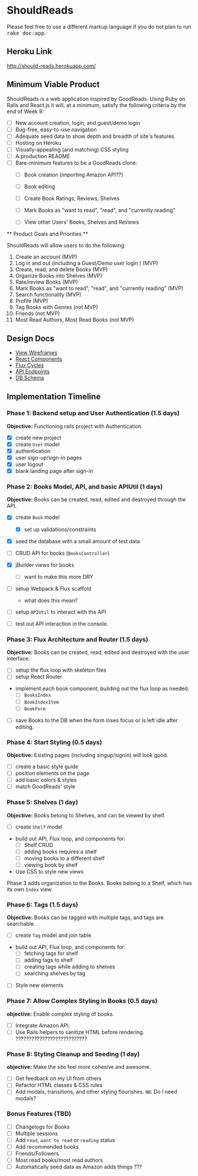 # ShouldReads

Please feel free to use a different markup language if you do not plan to run
<tt>rake doc:app</tt>.


## Heroku Link

http://should-reads.herokuapp.com/


## Minimum Viable Product

ShouldReads is a web application inspired by GoodReads. Using Ruby on Rails and React.js it will,
at a minimum, satisfy the following criteria by the end of Week 9:

- [ ] New account creation, login, and guest/demo login
- [ ] Bug-free, easy-to-use navigation
- [ ] Adequate seed data to show depth and breadth of site's features
- [ ] Hosting on Heroku
- [ ] Visually-appealing (and matching) CSS styling
- [ ] A production README
- [ ] Bare-minimum features to be a GoodReads clone:
  - [ ] Book creation (importing Amazon API??)
  - [ ] Book editing
  - [ ] Create Book Ratings, Reviews, Shelves
  - [ ] Mark Books as "want to read", "read", and "currently reading"
  - [ ] View other Users' Books, Shelves and Reviews


** Product Goals and Priorities **

ShouldReads will allow users to do the following:

1) Create an account (MVP)
2) Log in and out (including a Guest/Demo user login ) (MVP)
3) Create, read, and delete Books (MVP)
4) Organize Books into Shelves (MVP)
5) Rate/review Books (MVP)
6) Mark Books as "want to read", "read", and "currently reading" (MVP)
7) Search functionality (MVP)
8) Profile (MVP)
9) Tag Books with Genres (not MVP)
10) Friends (not MVP)
11) Most Read Authors, Most Read Books (not MVP)

## Design Docs

* [View Wireframes][views]
* [React Components][components]
* [Flux Cycles][flux-cycles]
* [API Endpoints][api-endpoints]
* [DB Schema][schema]

[views]: ./docs/wireframes
[components]: ./docs/components.md
[flux-cycles]: ./docs/flux-cycles.md
[api-endpoints]: ./docs/api-endpoints.md
[schema]: ./docs/schema.md

## Implementation Timeline

### Phase 1: Backend setup and User Authentication (1.5 days)

**Objective:** Functioning rails project with Authentication

- [x] create new project
- [x] create `User` model
- [x] authentication
- [x] user sign-up/sign-in pages
- [x] user logout
- [x] blank landing page after sign-in

### Phase 2: Books Model, API, and basic APIUtil (1 days)

**Objective:** Books can be created, read, edited and destroyed through
the API.

- [x] create `Book` model
  - [x] set up validations/constraints
- [x] seed the database with a small amount of test data
- [ ] CRUD API for books (`BooksController`)
- [x] jBuilder views for books
  - [ ] want to make this more DRY
- [ ] setup Webpack & Flux scaffold
  - what does this mean?
- [ ] setup `APIUtil` to interact with the API
- [ ] test out API interaction in the console.


### Phase 3: Flux Architecture and Router (1.5 days)

**Objective:** Books can be created, read, edited and destroyed with the
user interface.

- [ ] setup the flux loop with skeleton files
- [ ] setup React Router
- implement each book component, building out the flux loop as needed.
  - [ ] `BooksIndex`
  - [ ] `BookIndexItem`
  - [ ] `BookForm`
- [ ] save Books to the DB when the form loses focus or is left idle
  after editing.

### Phase 4: Start Styling (0.5 days)

**Objective:** Existing pages (including singup/signin) will look good.

- [ ] create a basic style guide
- [ ] position elements on the page
- [ ] add basic colors & styles
- [ ] match GoodReads' style

### Phase 5: Shelves (1 day)

**Objective:** Books belong to Shelves, and can be viewed by shelf.

- [ ] create `Shelf` model
- build out API, Flux loop, and components for:
  - [ ] Shelf CRUD
  - [ ] adding books requires a shelf
  - [ ] moving books to a different shelf
  - [ ] viewing book by shelf
- Use CSS to style new views

Phase 3 adds organization to the Books. Books belong to a Shelf,
which has its own `Index` view.

### Phase 6: Tags (1.5 days)

**Objective:** Books can be tagged with multiple tags, and tags are searchable.

- [ ] create `Tag` model and join table
- build out API, Flux loop, and components for:
  - [ ] fetching tags for shelf
  - [ ] adding tags to shelf
  - [ ] creating tags while adding to shelves
  - [ ] searching shelves by tag
- [ ] Style new elements

### Phase 7: Allow Complex Styling in Books (0.5 days)

**objective:** Enable complex styling of books.

- [ ] Integrate Amazon API.
- [ ] Use Rails helpers to sanitize HTML before rendering. ???????????????????????????

### Phase 8: Styling Cleanup and Seeding (1 day)

**objective:** Make the site feel more cohesive and awesome.

- [ ] Get feedback on my UI from others
- [ ] Refactor HTML classes & CSS rules
- [ ] Add modals, transitions, and other styling flourishes.
  `NB`: Do I need modals?

### Bonus Features (TBD)
- [ ] Changelogs for Books
- [ ] Multiple sessions
- [ ] Add `read`, `want to read` or `reading` status
- [ ] Add recommended books
- [ ] Friends/Followers
- [ ] Most read books/most read authors
- [ ] Automatically seed data as Amazon adds things ???

[phase-one]: ./docs/phases/phase1.md
[phase-two]: ./docs/phases/phase2.md
[phase-three]: ./docs/phases/phase3.md
[phase-four]: ./docs/phases/phase4.md
[phase-five]: ./docs/phases/phase5.md
